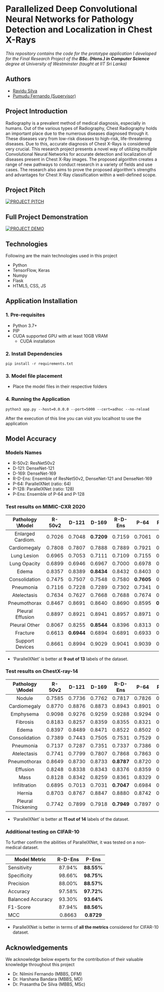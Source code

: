 # Parallelized Deep Convolutional Neural Networks for Pathology Detection and Localization in Chest X-Rays

_This repository contains the code for the prototype application I developed for the Final Research Project of the
**BSc. (Hons.) in Computer Science** degree at University of Westminster (taught at IIT Sri Lanka)_

## Authors

- [Ravidu Silva](mailto:ravidus.ac@gmail.com)
- [Pumudu Fernando (Supervisor)](mailto:pumudu.f@iit.ac.lk)

## Project Introduction

Radiography is a prevalent method of medical diagnosis, especially in humans. Out of the various types of Radiography,
Chest Radiography holds an important place due to the numerous diseases diagnosed through it. These diseases vary from
low-risk diseases to high-risk, life-threatening diseases. Due to this, accurate diagnosis of Chest X-Rays is considered
very crucial. This research project presents a novel way of utilizing multiple Convolutional Neural Networks for
accurate detection and localization of diseases present in Chest X-Ray images. The proposed algorithm creates a range of
new pathways to conduct research in a variety of fields and use cases. The research also aims to prove the proposed
algorithm's strengths and advantages for Chest X-Ray classification within a well-defined scope.

## Project Pitch

[![PROJECT PITCH](https://img.youtube.com/vi/0PmXOY-Mt1k/0.jpg)](https://www.youtube.com/watch?v=0PmXOY-Mt1k)

## Full Project Demonstration

[![PROJECT DEMO](https://img.youtube.com/vi/SBVE1NVDHcA/0.jpg)](https://www.youtube.com/watch?v=SBVE1NVDHcA)

## Technologies

Following are the main technologies used in this project

- Python
- TensorFlow, Keras
- Numpy
- Flask
- HTML5, CSS, JS

## Application Installation

### 1. Pre-requisites

- Python 3.7+
- PIP
- CUDA supported GPU with at least 10GB VRAM
  - CUDA installation

### 2. Install Dependencies

   ```
   pip install -r requirements.txt
   ```

### 3. Model file placement

- Place the model files in their respective folders

### 4. Running the Application

```
python3 app.py --host=0.0.0.0 --port=5000 --cert=adhoc --no-reload
```

After the execution of this line you can visit you localhost to use the application

## Model Accuracy

### Models Names

- R-50v2: ResNet50v2
- D-121: DenseNet-121
- D-169: DenseNet-169
- R-D-Ens: Ensemble of ResNet50v2, DenseNet-121 and DenseNet-169
- P-64: ParallelXNet (ratio: 64)
- P-128: ParallelXNet (ratio: 128)
- P-Ens: Ensemble of P-64 and P-128

### Test results on MIMIC-CXR 2020

|Pathology \Model|R-50v2|D-121|D-169|R-D-Ens|P-64|P-128|P-Ens|
|:--------------:|:------:| :-----:| :-----:| :-----:| :-----:| :-----:| :-----:|
|Enlarged Cardiom.|0.7026|0.7048|**0.7209**|0.7159|0.7061|0.7076|0.7107|
|Cardiomegaly|0.7808|0.7807|0.7888|0.7889|0.7921|0.7874|**0.7932**|
|Lung Lesion|0.6965|0.7053|0.7111|0.7109|0.7155|0.7157|**0.7192**|
|Lung Opacity|0.6899|0.6946|0.6967|0.7000|0.6978|0.7007|**0.7031**|
|Edema|0.8357|0.8389|**0.8434**|0.8432|0.8403|0.8391|0.8419|
|Consolidation|0.7475|0.7507|0.7548|0.7580|**0.7605**|0.7514|0.7597|
|Pneumonia|0.7116|0.7228|0.7289|0.7302|0.7341|0.7303|**0.7372**|
|Atelectasis|0.7634|0.7627|0.7668|0.7688|0.7674|0.7680|**0.7703**|
|Pneumothorax|0.8467|0.8691|0.8640|0.8690|0.8595|**0.8711**|0.8706|
|Pleural Effusion|0.8897|0.8921|0.8941|0.8957|0.8971|0.8952|**0.8985**|
|Pleural Other|0.8067|0.8255|**0.8544**|0.8396|0.8313|0.8504|0.8466|
|Fracture|0.6613|**0.6944**|0.6894|0.6891|0.6933|0.6810|0.6916|
|Support Devices|0.8661|0.8994|0.9029|0.9041|0.9039|0.9070|**0.9085**|

- ‘ParallelXNet’ is better at **9 out of 13** labels of the dataset.

### Test results on ChestX-ray-14

|Pathology \Model|R-50v2  |D-121   |D-169   |R-D-Ens |P-64    |P-128   |P-Ens   |
|:--------------:|:------:| :-----:| :-----:| :-----:| :-----:| :-----:| :-----:|
|Nodule|0.7585|0.7736|0.7762|0.7817|0.7826|0.7807|**0.7875**|
|Cardiomegaly|0.8770|0.8876|0.8873|0.8943|0.8901|0.8927|**0.8958**|
|Emphysema|0.9098|0.9276|0.9259|0.9288|0.9294|0.9312|**0.9335**|
|Fibrosis|0.8183|0.8257|0.8359|0.8355|0.8321|0.8344|**0.8381**|
|Edema|0.8397|0.8489|0.8471|0.8522|0.8502|0.8474|**0.8526**|
|Consolidation|0.7389|0.7443|0.7505|0.7531|0.7529|0.7527|**0.7576**|
|Pneumonia|0.7137|0.7287|0.7351|0.7337|0.7386|0.7353|**0.7411**|
|Atelectasis|0.7741|0.7799|0.7807|0.7868|0.7863|0.7823|**0.7888**|
|Pneumothorax|0.8649|0.8730|0.8733|**0.8787**|0.8720|0.8740|0.8773|
|Effusion|0.8248|0.8338|0.8343|0.8376|0.8359|0.8370|**0.8399**|
|Mass|0.8128|0.8342|0.8259|0.8361|0.8329|0.8414|**0.8433**|
|Infiltration|0.6895|0.7013|0.7031|**0.7047**|0.6984|0.7028|0.7041|
|Hernia|0.8703|0.8767|0.8847|0.8880|0.8742|0.8905|**0.8911**|
|Pleural Thickening|0.7742|0.7899|0.7918|**0.7949**|0.7897|0.7889|0.7942|

- ‘ParallelXNet’ is better at **11 out of 14** labels of the dataset.

### Additional testing on CIFAR-10

To further confirm the abilities of ParallelXNet, it was tested on a non-medical dataset.

| Model Metric | R-D-Ens | P-Ens |
| --- | :---: | :---: |
| Sensitivity | 87.94% | **88.55%** |
| Specificity | 98.66% | **98.75%** |
| Precision | 88.00% | **88.57%** |
| Accuracy | 97.58% | **97.72%** |
| Balanced Accuracy | 93.30% | **93.64%** |
| F1-Score | 87.94% | **88.56%** |
| MCC | 0.8663 | **0.8729** |

- ParallelXNet is better in terms of **all the metrics** considered for CIFAR-10 dataset.

## Acknowledgements

We acknowledge below experts for the contribution of their valuable knowledge throughout this project

- Dr. Nilmini Fernando (MBBS, DFM)
- Dr. Harshana Bandara (MBBS, MD)
- Dr. Prasantha De Silva (MBBS, MSc)